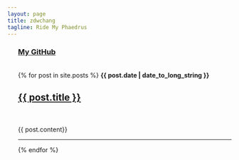 ```yaml
---
layout: page
title: zdwchang
tagline: Ride My Phaedrus
---
```

<ul>
<h3>
<a href="http://github.zdwchang.com" target="_blank">My GitHub</a>
</h3>
<br>
{% for post in site.posts %}
<b>{{ post.date | date_to_long_string }}</b>
<br>
<h2><a href="{{ post.url }}">{{ post.title }}</a></h2>
<br>
<br>
{{ post.content}}
<br>
<hr>
{% endfor %}
</ul>
